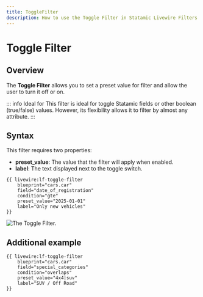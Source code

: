 ```yaml
---
title: ToggleFilter
description: How to use the Toggle Filter in Statamic Livewire Filters.
---
```


# Toggle Filter <Badge type="tip" text="NEW" />


## Overview

The **Toggle Filter** allows you to set a preset value for filter and allow the user to turn it off or on.

::: info Ideal for
This filter is ideal for toggle Statamic fields or other boolean (true/false) values. However, its flexibility allows it to filter by almost any attribute.
:::

## Syntax

This filter requires two properties:

- **preset_value**: The value that the filter will apply when enabled.
- **label**: The text displayed next to the toggle switch.

```antlers
{{ livewire:lf-toggle-filter
    blueprint="cars.car"
    field="date_of_registration"
    condition="gte"
    preset_value="2025-01-01"
    label="Only new vehicles"
}}
```

<Image src="/demo/togglefilter.webp" alt="The Toggle Filter." />

## Additional example

```antlers
{{ livewire:lf-toggle-filter
    blueprint="cars.car"
    field="special_categories"
    condition="overlaps"
    preset_value="4x4|suv"
    label="SUV / Off Road"
}}
```
